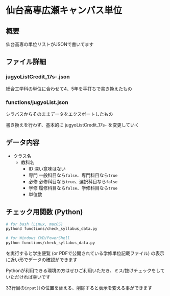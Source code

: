 # 仙台高専広瀬キャンパス単位

## 概要

仙台高専の単位リストがJSONで書いてます

## ファイル詳細

### jugyoListCredit_17s-.json

総合工学科の単位に合わせて4、5年を手打ちで書き換えたもの

### functions/jugyoList.json

シラバスからそのままデータをエクスポートしたもの

書き換えを行わず、基本的に jugyoListCredit_17s- を変更していく

## データ内容

- クラス名
  - 教科名
    - ID 深い意味はない
    - 専門 一般科目なら`false`、専門科目なら`true`
    - 必修 必修科目なら`true`、選択科目なら`false`
    - 学修 履修科目なら`false`、学修科目なら`true`
    - 単位数

## チェック用関数 (Python)

```bash
# for bash (Linux, macOS)
python3 functions/check_syllabus_data.py

# for Windows CMD/PowerShell
python functions/check_syllabus_data.py
```

を実行すると学生便覧 (or PDFで公開されている学修単位記載ファイル) の表示に近い形でデータの確認ができます

Pythonが利用できる環境の方はぜひご利用いただき、ミス/抜けチェックをしていただければ幸いです

33行目の`input()`の位置を替える、削除すると表示を変える事ができます
